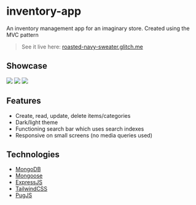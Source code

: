 # inventory-app

An inventory management app for an imaginary store. Created using the MVC pattern

> See it live here: [roasted-navy-sweater.glitch.me](https://roasted-navy-sweater.glitch.me/)

## Showcase

![](https://user-images.githubusercontent.com/95330865/235463914-bf74a052-6873-4a2c-b3c5-f80fb279c59d.png)
![](https://user-images.githubusercontent.com/95330865/235464058-28186e37-d1b6-4b32-a3d5-e786ffbf2849.png)
![](https://user-images.githubusercontent.com/95330865/235465703-056116f2-784a-43fb-a15b-2179640ed415.png)

## Features

- Create, read, update, delete items/categories
- Dark/light theme
- Functioning search bar which uses search indexes
- Responsive on small screens (no media queries used)

## Technologies

- [MongoDB](https://mongodb.com/)
- [Mongoose](https://mongoosejs.com/)
- [ExpressJS](https://expressjs.com/)
- [TailwindCSS](https://tailwindcss.com/)
- [PugJS](https://pugjs.org/api/getting-started.html)

